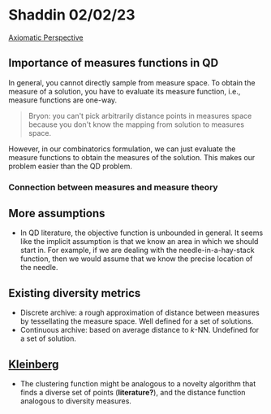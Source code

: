 # Shaddin 02/02/23

[Axiomatic Perspective](/home/dawei/.mind/data/20230201073306-Axiomatic-Perspective.md)

## Importance of measures functions in QD

In general, you cannot directly sample from measure space. To obtain the
measure of a solution, you have to evaluate its measure function, i.e., measure
functions are one-way.

> Bryon: you can't pick arbitrarily distance points in measures space because
> you don't know the mapping from solution to measures space.

However, in our combinatorics formulation, we can just evaluate the measure
functions to obtain the measures of the solution. This makes our problem easier
than the QD problem.

### Connection between measures and measure theory

## More assumptions

- In QD literature, the objective function is unbounded in general. It seems
  like the implicit assumption is that we know an area in which we should start
  in. For example, if we are dealing with the needle-in-a-hay-stack function,
  then we would assume that we know the precise location of the needle. 

## Existing diversity metrics

- Discrete archive: a rough approximation of distance between measures by
  tessellating the measure space. Well defined for a set of solutions.
- Continuous archive: based on average distance to $k$-NN. Undefined for a set
  of solution.

## [Kleinberg](/home/dawei/.mind/data/20230201043557-Kleinberg02Impossibility.md)

- The clustering function might be analogous to a novelty algorithm that finds
  a diverse set of points (**literature?**), and the distance function
  analogous to diversity measures.
